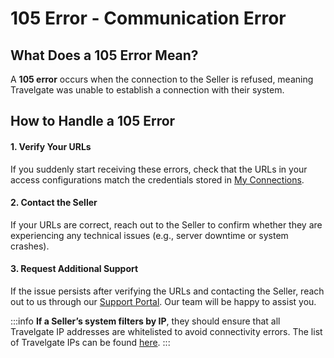 ﻿---
sidebar_position: 6
---

# 105 Error - Communication Error

## What Does a 105 Error Mean?
A **105 error** occurs when the connection to the Seller is refused, meaning Travelgate was unable to establish a connection with their system.

## How to Handle a 105 Error

#### 1. **Verify Your URLs**
If you suddenly start receiving these errors, check that the URLs in your access configurations match the credentials stored in [My Connections](/kb/web-features/connections/my-connections/managing-connections/connections-details).

#### 2. **Contact the Seller**
If your URLs are correct, reach out to the Seller to confirm whether they are experiencing any technical issues (e.g., server downtime or system crashes).

#### 3. **Request Additional Support**
If the issue persists after verifying the URLs and contacting the Seller, reach out to us through our [Support Portal](https://app.travelgate.com/support). Our team will be happy to assist you.

:::info
**If a Seller’s system filters by IP**, they should ensure that all Travelgate IP addresses are whitelisted to avoid connectivity errors. The list of Travelgate IPs can be found [here](/kb/welcome-to-travelgate/connectivity-services/how-do-tgx-ips-work-with-sellers).
:::
